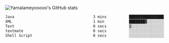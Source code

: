 ![Yamalameyooooo's GitHub stats](https://github-readme-stats.vercel.app/api?username=yamalameyooooo&theme=transparent&show_icons=true\&show=reviews,discussions_started,discussions_answered,prs_merged,prs_merged_percentage)

<!--START_SECTION:waka-->

```txt
Java                                   3 mins          █████████████████░░░░░░░░   67.93 %
XML                                    1 min           ███████▓░░░░░░░░░░░░░░░░░   30.52 %
Text                                   0 secs          ▒░░░░░░░░░░░░░░░░░░░░░░░░   00.93 %
textmate                               0 secs          ░░░░░░░░░░░░░░░░░░░░░░░░░   00.48 %
Shell Script                           0 secs          ░░░░░░░░░░░░░░░░░░░░░░░░░   00.07 %
```

<!--END_SECTION:waka-->
